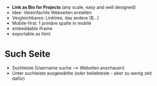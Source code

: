 
- **Link as Bio for Projects** (any scale, easy and well designed)
- Idee: Vereinfachte Webseiten erstellen
- Vergleichbares: Linktree, das andere (B...)
- Mobile-first: 1 primäre spalte in mobile
- embeddable iframe
- exportable as html

# Such Seite
- Suchleiste (Username suche --> Websiten anschauen)
- Unter suchleiste ausgewählte (oder beliebteste - aber zu wenig zeit dafür)
